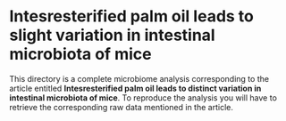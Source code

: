 # Intesresterified palm oil leads to slight variation in intestinal microbiota of mice

This directory is a complete microbiome analysis corresponding to the article entitled **Intesresterified palm oil leads to distinct variation in intestinal microbiota of mice**. 
To reproduce the analysis you will have to retrieve the corresponding raw data mentioned in the article. 
